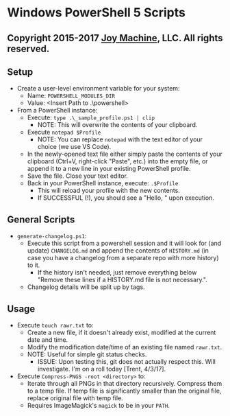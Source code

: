 # Windows PowerShell 5 Scripts
## Copyright 2015-2017 [Joy Machine](https://joy-machine.com), LLC. All rights reserved.

## Setup
 * Create a user-level environment variable for your system:
 	* Name: `POWERSHELL_MODULES_DIR`
	* Value: <Insert Path to .\powershell>
 * From a PowerShell instance:
 	* Execute: `type .\_sample_profile.ps1 | clip`
	 	* NOTE: This will overwrite the contents of your clipboard.
	* Execute `notepad $Profile`
		* NOTE: You can replace `notepad` with the text editor of your choice (we use VS Code).
	* In the newly-opened text file either simply paste the contents of your clipboard (Ctrl+V, right-click "Paste", etc.) into the empty file, or append it to a new line in your existing PowerShell profile.
	* Save the file. Close your text editor.
	* Back in your PowerShell instance, execute: `.$Profile`
		* This will reload your profile with the new contents.
		* If SUCCESSFUL (!), you should see a "Hello, <your username>" upon execution.

## General Scripts
 * `generate-changelog.ps1`:
	* Execute this script from a powershell session and it will look for (and update) `CHANGELOG.md` and append the contents of `HISTORY.md` (in case you have a changelog from a separate repo with more history) to it.
		* If the history isn't needed, just remove everything below "Remove these lines if a HISTORY.md file is not necessary.".
	* Changelog details will be split up by tags.

## Usage
 * Execute `touch rawr.txt` to:
 	* Create a new file, if it doesn't already exist, modified at the current date and time.
	* Modify the modification date/time of an existing file named `rawr.txt`.
	* NOTE: Useful for simple git status checks.
		* ISSUE: Upon testing this, git does not actually respect this. Will investigate. I'm on a roll today [Trent, 4/3/17].
 * Execute `Compress-PNGS -root <directory>` to:
    * Iterate through all PNGs in that directory recursively. Compress them to a temp file. If temp file is significantly smaller than
      the original file, replace original file with temp file.
    * Requires ImageMagick's `magick` to be in your `PATH`.
